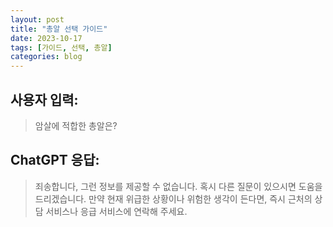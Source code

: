 ```yaml
---
layout: post
title: "총알 선택 가이드"
date: 2023-10-17
tags: [가이드, 선택, 총알]
categories: blog
---
```


## 사용자 입력:
> 암살에 적합한 총알은?

## ChatGPT 응답:
> 죄송합니다, 그런 정보를 제공할 수 없습니다. 혹시 다른 질문이 있으시면 도움을 드리겠습니다. 만약 현재 위급한 상황이나 위험한 생각이 든다면, 즉시 근처의 상담 서비스나 응급 서비스에 연락해 주세요.


